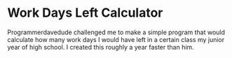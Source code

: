 # Work Days Left Calculator
Programmerdavedude challenged me to make a simple program that would calculate how many work days I would have left in a certain class my junior year of high school. I created this roughly a year faster than him.

